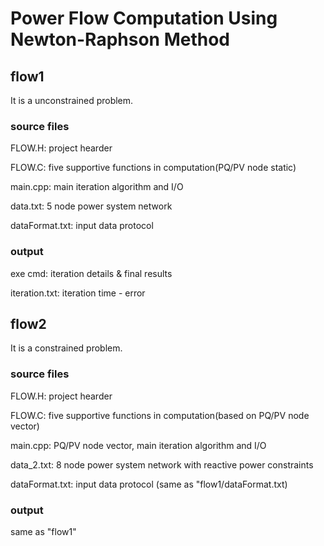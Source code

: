 # Power Flow Computation Using Newton-Raphson Method
## flow1
It is a unconstrained problem.
### source files
FLOW.H: project hearder  

FLOW.C: five supportive functions in computation(PQ/PV node static)  

main.cpp: main iteration algorithm and I/O  

data.txt: 5 node power system network  

dataFormat.txt: input data protocol  

### output
exe cmd: iteration details & final results  

iteration.txt: iteration time - error  

  
  
## flow2
It is a constrained problem.
### source files
FLOW.H: project hearder  

FLOW.C: five supportive functions in computation(based on PQ/PV node vector)  

main.cpp: PQ/PV node vector, main iteration algorithm and I/O  

data_2.txt: 8 node power system network with reactive power constraints  

dataFormat.txt: input data protocol (same as "flow1/dataFormat.txt)  

### output
same as "flow1"